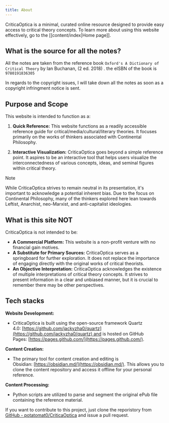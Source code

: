 ```yaml
---
title: About
---
```


CriticaOptica is a minimal, curated online resource designed to provide easy access to critical theory concepts. To learn more about using this website effectively, go to the [[content/index|Home page]]. 
## What is the source for all the notes? 

All the notes are taken from the reference book `Oxford's A Dictionary of Critical Theory` by Ian Buchanan, (2 ed. 2018) . the eISBN of the book is `9780191836305`

In regards to the copyright issues, I will take down all the notes as soon as a copyright infringment notice is sent. 

## Purpose and Scope

This website is intended to function as a:

1. **Quick Reference:** This website functions as a readily accessible reference guide for critical/media/cultural/literary theories. It focuses primarily on the works of thinkers associated with Continental Philosophy.
    
2. **Interactive Visualization:** CriticaOptica goes beyond a simple reference point. It aspires to be an interactive tool that helps users visualize the interconnectedness of various concepts, ideas, and seminal figures within critical theory.

> [!NOTE]
> While CriticaOptica strives to remain neutral in its presentation, it's important to acknowledge a potential inherent bias. Due to the focus on Continental Philosophy, many of the thinkers explored here lean towards Leftist, Anarchist, neo-Marxist, and anti-capitalist ideologies. 
## What is this site NOT 

CriticaOptica is not intended to be:

- **A Commercial Platform:** This website is a non-profit venture with no financial gain motives.
- **A Substitute for Primary Sources:** CriticaOptica serves as a springboard for further exploration. It does not replace the importance of engaging directly with the original works of critical theorists.
- **An Objective Interpretation:** CriticaOptica acknowledges the existence of multiple interpretations of critical theory concepts. It strives to present information in a clear and unbiased manner, but it is crucial to remember there may be other perspectives.
## Tech stacks 

**Website Development:**

- CriticaOptica is built using the open-source framework Quartz 4.0: [https://github.com/jackyzha0/quartz](https://github.com/jackyzha0/quartz) and is hosted on GitHub Pages: [https://pages.github.com/](https://pages.github.com/).

**Content Creation:**

- The primary tool for content creation and editing is Obsidian: [https://obsidian.md/](https://obsidian.md/). This allows you to clone the content repository and access it offline for your personal reference.

**Content Processing:**

- Python scripts are utilized to parse and segment the original ePub file containing the reference material.

If you want to contribute to this project, just clone the reporistory from [GitHub - potatomat0/CriticaOptica](https://github.com/potatomat0/criticaOptica/) and issue a pull request.